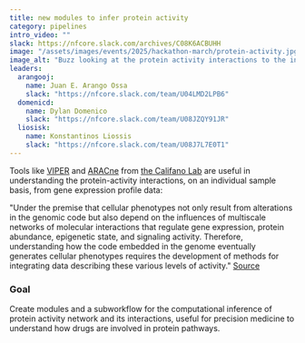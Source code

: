 ```yaml
---
title: new modules to infer protein activity
category: pipelines
intro_video: ""
slack: https://nfcore.slack.com/archives/C08K6ACBUHH
image: "/assets/images/events/2025/hackathon-march/protein-activity.jpg"
image_alt: "Buzz looking at the protein activity interactions to the infinity and beyond"
leaders:
  arangooj:
    name: Juan E. Arango Ossa
    slack: "https://nfcore.slack.com/team/U04LMD2LPB6"
  domenicd:
    name: Dylan Domenico
    slack: "https://nfcore.slack.com/team/U08JZQY91JR"
  liosisk:
    name: Konstantinos Liossis
    slack: "https://nfcore.slack.com/team/U08J7L7E0T1"
---
```


Tools like [VIPER](https://static1.squarespace.com/static/5697c2e5e0327ca6778bc453/t/56f40934f8baf3727f8e7e78/1458833718573/Viper.pdf) and [ARACne](https://github.com/califano-lab/ARACNe3) from [the Califano Lab](https://califano.c2b2.columbia.edu) are useful in understanding the protein-activity interactions, on an individual sample basis, from gene expression profile data:

"Under the premise that cellular phenotypes not only result from alterations in the genomic code but also depend on the influences of multiscale networks of molecular interactions that regulate gene expression, protein abundance, epigenetic state, and signaling activity. Therefore, understanding how the code embedded in the genome eventually generates cellular phenotypes requires the development of methods for integrating data describing these various levels of activity." [Source](https://califano.c2b2.columbia.edu)

### Goal

Create modules and a subworkflow for the computational inference of protein activity network and its interactions, useful for precision medicine to understand how drugs are involved in protein pathways.
